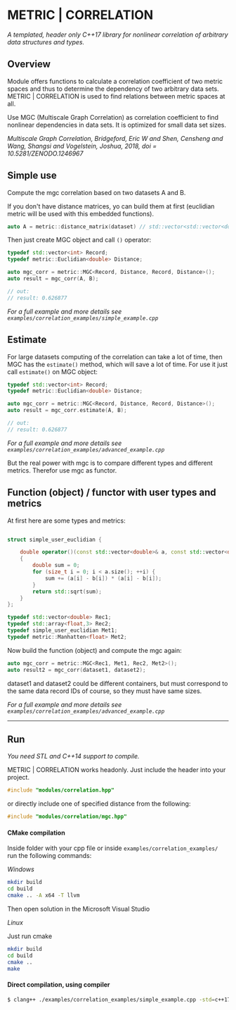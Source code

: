 # METRIC | CORRELATION
*A templated, header only C++17 library for nonlinear correlation of arbitrary data structures and types.*

## Overview

Module offers functions
to calculate a correlation coefficient of two metric spaces
and thus to determine the dependency of two arbitrary
data sets. METRIC | CORRELATION is used to find relations between metric spaces at all. 

Use MGC (Multiscale Graph Correlation)
as correlation coefficient to find nonlinear dependencies in data sets. It is optimized for small data set sizes.

*Multiscale Graph Correlation, Bridgeford, Eric W and Shen, Censheng and Wang, Shangsi and Vogelstein, Joshua, 
2018, doi = 10.5281/ZENODO.1246967*

## Simple use 

Compute the mgc correlation based on two datasets A and B.

If you don't have distance matrices, yo can build them at first (euclidian metric will be used with this embedded functions).

```C++
auto A = metric::distance_matrix(dataset) // std::vector<std::vector<double> dataset 
```

Then just create MGC object and call `()` operator:

```C++
typedef std::vector<int> Record;
typedef metric::Euclidian<double> Distance;

auto mgc_corr = metric::MGC<Record, Distance, Record, Distance>();
auto result = mgc_corr(A, B);

// out:
// result: 0.626877
```

*For a full example and more details see `examples/correlation_examples/simple_example.cpp`*



## Estimate

For large datasets computing of the correlation can take a lot of time, then MGC has the `estimate()` method, 
which will save a lot of time. For use it just call `estimate()` on MGC object:

```C++
typedef std::vector<int> Record;
typedef metric::Euclidian<double> Distance;

auto mgc_corr = metric::MGC<Record, Distance, Record, Distance>();
auto result = mgc_corr.estimate(A, B);

// out:
// result: 0.626877
```

*For a full example and more details see `examples/correlation_examples/advanced_example.cpp`*

But the real power with mgc is to compare different types and different metrics. Therefor use mgc as functor.

##  Function (object) / functor with user types and metrics


At first here are some types and metrics:
```C++

struct simple_user_euclidian {

    double operator()(const std::vector<double>& a, const std::vector<double>& b) const
    {
        double sum = 0;
        for (size_t i = 0; i < a.size(); ++i) {
            sum += (a[i] - b[i]) * (a[i] - b[i]);
        }
        return std::sqrt(sum);
    }
};

typedef std::vector<double> Rec1;
typedef std::array<float,3> Rec2;
typedef simple_user_euclidian Met1;
typedef metric::Manhatten<float> Met2;
````
Now build the function (object) and compute the mgc again:
```C++
auto mgc_corr = metric::MGC<Rec1, Met1, Rec2, Met2>();
auto result2 = mgc_corr(dataset1, dataset2);
```
dataset1 and dataset2 could be different containers, but must correspond to the same data record IDs of course, so they must have same sizes.

*For a full example and more details see `examples/correlation_examples/advanced_example.cpp`*


---

## Run
*You need STL and C++14 support to compile.*

METRIC | CORRELATION works headonly. Just include the header into your project.

```cpp
#include "modules/correlation.hpp"
```

or directly include one of specified distance from the following:

```cpp
#include "modules/correlation/mgc.hpp"
```



#### CMake compilation

Inside folder with your cpp file or inside `examples/correlation_examples/` run the following commands:

_Windows_

```bash
mkdir build
cd build
cmake .. -A x64 -T llvm
```
Then open solution in the Microsoft Visual Studio

_Linux_

Just run cmake
```bash
mkdir build
cd build
cmake ..
make
```

#### Direct compilation, using compiler

```bash
$ clang++ ./examples/correlation_examples/simple_example.cpp -std=c++17
```
